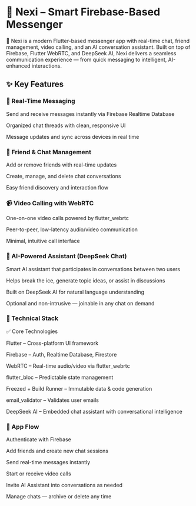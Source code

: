 # 📱 Nexi – Smart Firebase-Based Messenger
🚀 Nexi is a modern Flutter-based messenger app with real-time chat, friend management, video calling, and an AI conversation assistant.
Built on top of Firebase, Flutter WebRTC, and DeepSeek AI, Nexi delivers a seamless communication experience — from quick messaging to intelligent, AI-enhanced interactions.

## ✨ Key Features
### 💬 Real-Time Messaging
Send and receive messages instantly via Firebase Realtime Database

Organized chat threads with clean, responsive UI

Message updates and sync across devices in real time

### 👥 Friend & Chat Management
Add or remove friends with real-time updates

Create, manage, and delete chat conversations

Easy friend discovery and interaction flow

### 📹 Video Calling with WebRTC
One-on-one video calls powered by flutter_webrtc

Peer-to-peer, low-latency audio/video communication

Minimal, intuitive call interface

### 🤖 AI-Powered Assistant (DeepSeek Chat)
Smart AI assistant that participates in conversations between two users

Helps break the ice, generate topic ideas, or assist in discussions

Built on DeepSeek AI for natural language understanding

Optional and non-intrusive — joinable in any chat on demand

### 🔧 Technical Stack
✅ Core Technologies

Flutter – Cross-platform UI framework

Firebase – Auth, Realtime Database, Firestore

WebRTC – Real-time audio/video via flutter_webrtc

flutter_bloc – Predictable state management

Freezed + Build Runner – Immutable data & code generation

email_validator – Validates user emails

DeepSeek AI – Embedded chat assistant with conversational intelligence

### 📲 App Flow
Authenticate with Firebase

Add friends and create new chat sessions

Send real-time messages instantly

Start or receive video calls

Invite AI Assistant into conversations as needed

Manage chats — archive or delete any time

